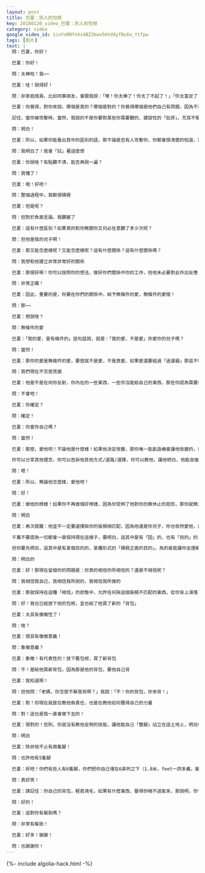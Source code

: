 ```yaml
---
layout: post
title: 巴夏：別人的包袱
key: 20180120_video_巴夏：別人的包袱
category: video
google_video_id: 1inYxM0fnXs4BZ3kwx5Htd4yfBs6o_Ytfpw
tags: [影片]
text: |
  問：巴夏，你好！

  巴夏：你好！

  問：太棒啦！我⋯⋯

  巴夏：哇！說得好！

  問：非家庭成員，比如同事朋友，會跟我說：「嘿！你太棒了！你太了不起了！」「你太富足了！」「你是如此的強大！」他們會誇我，讚美我。但我家庭成員卻說「你做得不夠好！」「如果你做了的話，每個人都會笑你」他們會貶損我，尤其是我兒子

  巴夏：你覺得，對你來說，哪個是真的？哪個是對的？你覺得哪個是他們自己有問題，因為不爽而投射（發洩）到你身上？

  記住，當你被攻擊時，當然，我說的不是你要對某些你需要聽的、建設性的「批評」，充耳不聞，這些批評，就像鏡子一樣，你吸引它們進入生活中，就是為了把你導回「正途」，但你所說的，不是這些。對於那些毫無理由的負面攻擊往往是因為攻擊者自己內心有問題，你讓他們想起那些他們不想面對的問題，所以他們心生怨恨並把他們的焦慮投射到你身上，因為你讓他們想起內在那些不想面對的問題，你明白嗎？

  問：明白！

  巴夏：所以，如果你能看出其中的區別的話，那不論是否有人攻擊你，你都會很清楚的知道，跟你無關，這事也會變得荒謬，且不合邏輯，那你又何必把它放心上？你根本不需要介意，因為真的跟你無關

  問：我明白了！我會「試」著這麼想

  巴夏：你說啥？有點聽不清，能否再說一遍？

  問：我懂了！

  巴夏：哦！好吧！

  問：整個過程中，我都很積極

  巴夏：但是呢？

  問：但對於負面言論，我聽膩了

  巴夏：這有什麼區別？如果真的和你無關你又何必在意聽了多少次呢？

  問：但他是我的兒子啊！

  巴夏：那又能怎麼樣呢？又能怎麼樣呢？這有什麼關係？這有什麼關係嗎？

  問：我想和他建立非常非常好的關係

  巴夏：那很好啊！你可以按照你的想法，做好你們關係中你的工作，但他未必要對此作出反應

  問：非常正確！

  巴夏：因此，重要的是，你要在你們的關係中，給予無條件的愛，無條件的愛哦！

  問：那⋯⋯

  巴夏：想說啥？

  問：無條件的愛

  巴夏：「我的愛，是有條件的」話句話說，就是：「我的愛，不是愛」你愛你的兒子嗎？

  問：當然！

  巴夏：那你的愛是無條件的愛，要麼就不是愛，不是真愛，如果愛還要經過「過濾器」那這不叫愛

  問：我們現在不怎麼見面

  巴夏：他是不是在向你反射，你內在的一些東西，一些你沒能給自己的東西，那些你認為需要從他身上獲得的東西呢？

  問：不會吧！

  巴夏：你確定？

  問：確定！

  巴夏：你愛你自己嗎？

  問：當然！

  巴夏：那麼，愛他吧！不論他是什麼樣！如果他決定改變，那你唯一能創造機會讓他改變的，就是如他所說是的，愛他！

  你可以分享其他理念，你可以告訴他其他方式/道路/選擇，你可以教他，讓他明白，他能自強自立，他有足夠的力量，去獲得任何他需要的東西，而無需在過程中，傷害自己或他人，他就是這麼強大！但他如果拒絕相信自己的力量，那你也無能為力，不是嗎？

  問：嗯！

  巴夏：所以，無論他怎麼樣，愛他吧！

  問：好！

  巴夏：做他的榜樣！如果你不再做個好榜樣，因為你受夠了他對你的無休止的抱怨，那你就無法在他生命中成為他需要看見的「愛的榜樣」明白嗎？

  問：明白

  巴夏：再次提醒：他並不一定要選擇與你的振頻相匹配，因為他還是你兒子，你也依然愛他，而且，在你們現在這場「舞蹈」中，可能還有著遠超你能想像的其他「目的」。

  千萬不要認為一切都會一直保持現在這樣子，要明白，這其中是有「因」的，也有「目的」的，在未來的某個點，這一生，或下輩子，你會明白這一切到底是怎麼回事。

  但你要先明白，這其中是有某個目的的，某種形式的「積極正面的目的」，為的是能讓你去理解它，去體驗它。所以，如果你發現，你因為某人的行為而沮喪，那你所做的一切，都是在檢測自己，是否真的相信自己所相信的，明白嗎？

  問：明白的

  巴夏：好！那現在留個你的問題是：你真的相信你所相信的？還是不相信呢？

  問：我相信我自己，我相信我所說的，我相信我所做的

  巴夏：那就保持在這種「相信」的狀態中，允許任何與這個振頻不匹配的東西，從你背上滑落下來，並意識到這些東東跟你無關，是他們自己的問題，你對他們也有足夠的愛與慈悲，讓他們去經歷他們認為自己所必須經歷的，讓他們在他們認為合適的時候找到自己的力量，而他們應該在何時找到，你也無需多言

  問：好！我也已經放下他的包袱，並也給了他買了新的「背包」

  巴夏：太具有像徵性了！

  問：啥？

  巴夏：很具有像徵意義！

  問：象徵意義？

  巴夏：象徵！有代表性的！放下舊包袱，買了新背包

  問：不！是給他買新背包，因為那是他的背包，要他自己背

  巴夏：我知道啊！

  問：但他問：「老媽，你怎麼不幫我背啊？」我說：「不！你的背包，你來背！」

  巴夏：對！你現在就是在教他負責任，也是在教他如何獲得自己的力量

  問：對！這也是我一直會做下去的！

  巴夏：很對的！否則，你就沒有教他足夠的技能，讓他能自己「雙腳」站立在這土地上，明白嗎？

  問：明白

  巴夏：除非他不止有兩隻腳！

  問：也許他有5隻腳

  巴夏：好吧！你們有些人有6隻腳，你們把你自己埋在6英呎之下（1.8米，feet一詞多義，腳/英呎）

  問：真好笑！

  巴夏：請記住：你自己的背包，輕若鴻毛，如果有什麼東西，壓得你喘不過氣來，那說明，你背著別人的東西，這是你的第一個線索

  問：好的！

  巴夏：這對你有​​幫助嗎？

  問：非常有幫助！

  巴夏：好多！謝謝！

  問：也謝謝你！
---
```


{%- include algolia-hack.html -%}
